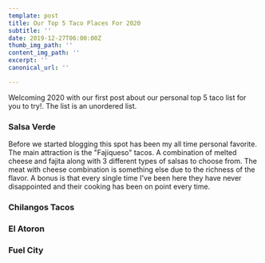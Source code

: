 ```yaml
---
template: post
title: Our Top 5 Taco Places For 2020
subtitle: ''
date: 2019-12-27T06:00:00Z
thumb_img_path: ''
content_img_path: ''
excerpt: ''
canonical_url: ''

---
```

Welcoming 2020 with our first post about our personal top 5 taco list for you to try!. The list is an unordered list.

### Salsa Verde

Before we started blogging this spot has been my all time personal favorite. The main attraction is the "Fajiqueso" tacos. A combination of melted cheese and fajita along with 3 different types of salsas to choose from. The meat with cheese combination is something else due to the richness of the flavor. A bonus is that every single time I've been here they have never disappointed and their cooking has been on point every time.

### Chilangos Tacos

### El Atoron

### Fuel City